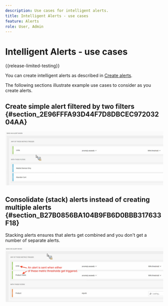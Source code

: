 ```yaml
---
description: Use cases for intelligent alerts.
title: Intelligent Alerts - use cases
feature: Alerts
role: User, Admin
---
```

# Intelligent Alerts - use cases

{{release-limited-testing}}

You can create intelligent alerts as described in [Create alerts](/help/analysis-workspace/c-intelligent-alerts/alert-builder.md). 

The following sections illustrate example use cases to consider as you create alerts.

## Create simple alert filtered by two filters {#section_2E96FFFA93D44F7D8DBCEC97203204AA}

<!-- 

Update screenshots for better readability.

 -->

![](assets/alerts_example1.png)



## Consolidate (stack) alerts instead of creating multiple alerts {#section_B27B0856BA104B9FB6D0BBB317633F18}

Stacking alerts ensures that alerts get combined and you don't get a number of separate alerts.

![](assets/alerts_example2.png)
